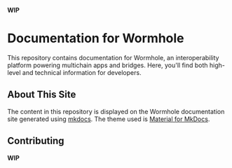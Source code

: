**WIP**

# Documentation for Wormhole

This repository contains documentation for Wormhole, an interoperability platform powering multichain apps and bridges. Here, you'll find both high-level and technical information for developers.

## About This Site

The content in this repository is displayed on the Wormhole documentation site generated using [mkdocs](https://www.mkdocs.org). The theme used is [Material for MkDocs](https://squidfunk.github.io/mkdocs-material).

## Contributing

**WIP**
